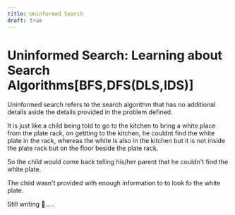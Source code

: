 ```yaml
---
title: Uninformed Search
draft: true
---
```


# Uninformed Search: Learning about Search Algorithms[BFS,DFS(DLS,IDS)]

Uninformed search refers to the search algorithm that has no additional details aside the details provided in the problem defined.

It is just like a child being told to go to the kitchen to bring a white place from the plate rack, on gettting to the kitchen, he couldnt find the white plate in the rack, whereas the white is also in the kitchen but it is not inside the plate rack but on the floor beside the plate rack.

So the child would come back telling his/her parent that he couldn't find the white plate.

The child wasn't provided with enough information to to look fo the white plate.

Still writing 👀.....
